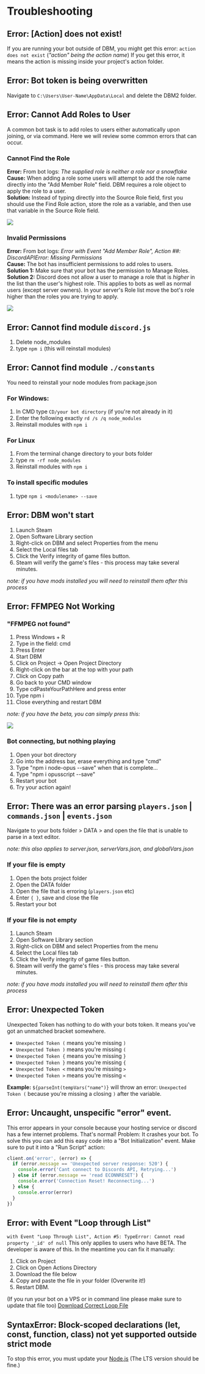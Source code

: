 # Troubleshooting
## Error: [Action] does not exist!
If you are running your bot outside of DBM, you might get this error: `action does not exist` (_"action" being the action name_)
If you get this error, it means the action is missing inside your project's action folder.

## Error: Bot token is being overwritten
Navigate to `C:\Users\User-Name\AppData\Local` and delete the DBM2 folder.

## Error: Cannot Add Roles to User
A common bot task is to add roles to users either automatically upon joining, or via command. Here we will review some common errors that can occur.

### Cannot Find the Role
**Error:** From bot logs: _The supplied role is neither a role nor a snowflake_<br/>
**Cause:** When adding a role some users will attempt to add the role name directly into the "Add Member Role" field. DBM requires a role object to apply the role to a user.<br/>
**Solution:** Instead of typing directly into the Source Role field, first you should use the Find Role action, store the role as a variable, and then use that variable in the Source Role field.<br/>

![](https://raw.githubusercontent.com/Silversunset01/dbm/master/screenshots/roleexamplenew.jpg)

### Invalid Permissions
**Error:** From bot logs: _Error with Event "Add Member Role", Action ##: DiscordAPIError: Missing Permissions_<br/>
**Cause:** The bot has insufficient permissions to add roles to users.<br/>
**Solution 1:** Make sure that your bot has the permission to Manage Roles.<br/>
**Solution 2:** Discord does not allow a user to manage a role that is *higher* in the list than the user's highest role. This applies to bots as well as normal users (except server owners). In your server's Role list move the bot's role higher than the roles you are trying to apply.

![](https://raw.githubusercontent.com/Silversunset01/dbm/master/screenshots/rolelist1.jpg)

## Error: Cannot find module `discord.js`
1. Delete node_modules
2. type `npm i` (this will reinstall modules)

## Error: Cannot find module `./constants`
You need to reinstall your node modules from package.json
### For Windows:
1. In CMD type `CD/your bot directory` (if you're not already in it)
2. Enter the following exactly `rd /s /q node_modules`
3. Reinstall modules with `npm i`

### For Linux
1. From the terminal change directory to your bots folder
2. type `rm -rf node_modules`
3. Reinstall modules with `npm i`

### To install specific modules
1. type `npm i <modulename> --save`

## Error: DBM won't start
1. Launch Steam
2. Open Software Library section
3. Right-click on DBM and select Properties from the menu
4. Select the Local files tab
5. Click the Verify integrity of game files button.
6. Steam will verify the game's files - this process may take several minutes.

_note: if you have mods installed you will need to reinstall them after this process_

## Error: FFMPEG Not Working
### "FFMPEG not found"
1. Press Windows + R
2. Type in the field: cmd
3. Press Enter
4. Start DBM
5. Click on Project -> Open Project Directory
6. Right-click on the bar at the top with your path
7. Click on Copy path
8. Go back to your CMD window
9. Type cdPasteYourPathHere and press enter
10. Type npm i
11. Close everything and restart DBM

_note: if you have the beta, you can simply press this:_

![](https://i.need.dbm-support.site/fsot.png)

### Bot connecting, but nothing playing
1. Open your bot directory
2. Go into the address bar, erase everything and type "cmd"
3. Type "npm i node-opus --save" when that is complete...
4. Type "npm i opusscript --save"
5. Restart your bot
6. Try your action again!

## Error: There was an error parsing `players.json` |  `commands.json` | `events.json`
Navigate to your bots folder > DATA > and open the file that is unable to parse in a text editor.

_note: this also applies to server.json, serverVars.json, and globalVars.json_

### If your file is empty

1. Open the bots project folder
2. Open the DATA folder
3. Open the file that is erroring (`players.json` etc)
4. Enter `{ }`, save and close the file
5. Restart your bot

### If your file is not empty
1. Launch Steam
2. Open Software Library section
3. Right-click on DBM and select Properties from the menu
4. Select the Local files tab
5. Click the Verify integrity of game files button.
6. Steam will verify the game's files - this process may take several minutes.

_note: if you have mods installed you will need to reinstall them after this process_

## Error: Unexpected Token
Unexpected Token has nothing to do with your bots token. It means you've got an unmatched bracket somewhere.

*  `Unexpected Token (` means you're missing `)`
*  `Unexpected Token )` means you're missing `(`
*  `Unexpected Token {` means you're missing `}`
*  `Unexpected Token }` means you're missing `{`
*  `Unexpected Token <` means you're missing `>`
*  `Unexpected Token >` means you're missing `<`

**Example:**
`${parseInt(tempVars("name")}` will throw an error: `Unexpected Token (` because you're missing a closing `)` after the variable.

## Error: Uncaught, unspecific "error" event.
This error appears in your console because your hosting service or discord has a few internet problems. That's normal! Problem: It crashes your bot.
To solve this you can add this easy code into a "Bot Initialization" event. Make sure to put it into a "Run Script" action:
```js
client.on('error', (error) => {
  if (error.message == 'Unexpected server response: 520') {
    console.error('Cant connect to Discords API, Retrying...')
  } else if (error.message == 'read ECONNRESET') {
    console.error('Connection Reset! Reconnecting...')
  } else {
    console.error(error)
  }
})
```

## Error: with Event "Loop through List"
`with Event "Loop Through List", Action #5: TypeError: Cannot read property '_id' of null`
This only applies to users who have BETA. The developer is aware of this. In the meantime you can fix it manually:

1. Click on Project
2. Click on Open Actions Directory
3. Download the file below
4. Copy and paste the file in your folder (Overwrite it!)
5. Restart DBM.

(If you run your bot on a VPS or in command line please make sure to update that file too)
[Download Correct Loop File](https://cdn.discordapp.com/attachments/345696100151459854/486570638018871306/loop_through_list.js)

## SyntaxError: Block-scoped declarations (let, const, function, class) not yet supported outside strict mode
To stop this error, you must update your [Node.js](https://nodejs.org/en/download/) (The LTS version should be fine.)
